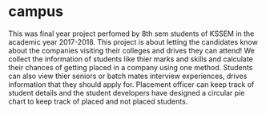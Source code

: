 # campus
This was final year project perfomed by 8th sem students of KSSEM in the academic year 2017-2018. This project is about letting the candidates know about the companies visiting their colleges and drives they can attend! We collect the information of students like thier marks and skills and calculate their chances of getting placed in a company using one method.
Students can also view thier seniors or batch mates interview experiences, drives information that they should apply for.
Placement officer can keep track of student details and the student developers have designed a circular pie chart to keep track of placed and not placed students.
